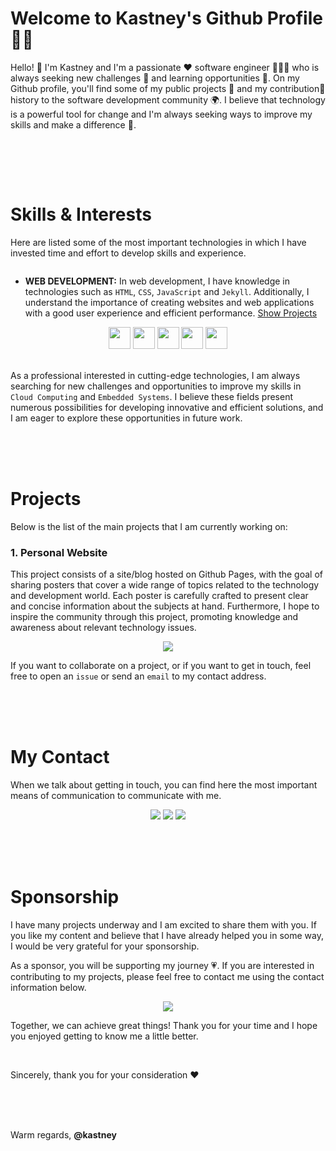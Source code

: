 # **Welcome to Kastney's Github Profile** 🤝🏼

Hello! 👋 I'm Kastney and I'm a passionate ❤️ software engineer 👨🏽‍🔬 who is always seeking new challenges 🎯 and learning opportunities 🌱. On my Github profile, you'll find some of my public projects 🚧 and my contribution🔗 history to the software development community 🌍. I believe that technology is a powerful tool for change and I'm always seeking ways to improve my skills and make a difference 🙂.

<!-- Github Stats -->
<div align="center">
    <picture>
        <source
            srcset="https://github-readme-stats.vercel.app/api?username=kastney&show_icons=true&theme=dark&count_private=true&hide_border=true&custom_title=Kastney's%20GitHub%20Stats&bg_color=00000000"
            media="(prefers-color-scheme: dark)"/>
        <source
            srcset="https://github-readme-stats.vercel.app/api?username=kastney&show_icons=true&count_private=true&hide_border=true&custom_title=Kastney's%20GitHub%20Stats&bg_color=00000000"
            media="(prefers-color-scheme: light), (prefers-color-scheme: no-preference)"/>
        <img/>
    </picture>
</div>

<br><br><br>

# **Skills & Interests**

Here are listed some of the most important technologies in which I have invested time and effort to develop skills and experience.

<!-- Github Top Languages -->
<div align="center">
    <picture>
        <source
            srcset="https://github-readme-stats.vercel.app/api/top-langs/?username=kastney&layout=compact&theme=dark&hide_border=true&langs_count=10&bg_color=00000000"
            media="(prefers-color-scheme: dark)"/>
        <source
            srcset="https://github-readme-stats.vercel.app/api/top-langs/?username=kastney&layout=compact&hide_border=true&langs_count=10&bg_color=00000000"
            media="(prefers-color-scheme: light), (prefers-color-scheme: no-preference)"/>
        <img />
    </picture>
</div>

- **WEB DEVELOPMENT:** In web development, I have knowledge in technologies such as `HTML`, `CSS`, `JavaScript` and `Jekyll`. Additionally, I understand the importance of creating websites and web applications with a good user experience and efficient performance.
[Show Projects](https://github.com/kastney?tab=repositories&q=website&type=&language=&sort=stargazers)

<div style="display: inline_block" align="center">
    <picture title="HTML"><img height="35" wight="50" src="https://cdn.jsdelivr.net/gh/devicons/devicon/icons/html5/html5-original.svg"/></picture>
    <picture title="CSS"><img height="35" wight="50" src="https://cdn.jsdelivr.net/gh/devicons/devicon/icons/css3/css3-original.svg"/></picture>
    <picture title="JavaScript"><img height="35" wight="50" src="https://cdn.jsdelivr.net/gh/devicons/devicon/icons/javascript/javascript-original.svg"/></picture>
    <picture title="Ruby"><img height="35" wight="50" src="https://cdn.jsdelivr.net/gh/devicons/devicon/icons/ruby/ruby-original.svg"/></picture>
    <picture title="Jekyll"><img height="35" wight="50" src="https://upload.wikimedia.org/wikipedia/commons/4/42/Jekyll_%28software%29_Logo.png"/></picture>          
</div>

<br>

As a professional interested in cutting-edge technologies, I am always searching for new challenges and opportunities to improve my skills in `Cloud Computing` and `Embedded Systems`. I believe these fields present numerous possibilities for developing innovative and efficient solutions, and I am eager to explore these opportunities in future work.

<br><br><br>

# **Projects**

Below is the list of the main projects that I am currently working on:

### **1. Personal Website**

This project consists of a site/blog hosted on Github Pages, with the goal of sharing posters that cover a wide range of topics related to the technology and development world. Each poster is carefully crafted to present clear and concise information about the subjects at hand. Furthermore, I hope to inspire the community through this project, promoting knowledge and awareness about relevant technology issues.

<div align="center">
    <a href="https://kastney.github.com/"><img src="https://img.shields.io/badge/Website-008cff?&style=for-the-badge"></a>
</div>

<div align="center">
    <a href="https://github.com/kastney/kastney.github.io">
        <picture>
            <source
                srcset="https://github-readme-stats.vercel.app/api/pin?username=kastney&repo=kastney.github.io&theme=dark&bg_color=00000000&hide_border=true&show_owner=false"
                media="(prefers-color-scheme: dark)"/>
            <source
                srcset="https://github-readme-stats.vercel.app/api/pin?username=kastney&repo=kastney.github.io&bg_color=00000000&hide_border=true&show_owner=false"
                media="(prefers-color-scheme: light), (prefers-color-scheme: no-preference)"/>
            <img />
        </picture>
    </a>
</div>

If you want to collaborate on a project, or if you want to get in touch, feel free to open an `issue` or send an `email` to my contact address.

<br><br><br>

# **My Contact**

When we talk about getting in touch, you can find here the most important means of communication to communicate with me.

<div align="center">
    <a href="https://twitter.com/kastney"><img src="https://img.shields.io/badge/Twitter-00acee?logo=twitter&logoColor=white&style=for-the-badge"></a>
    <a href="https://instagram.com/kastney"><img src="https://img.shields.io/badge/Instagram-C13584?logo=instagram&logoColor=white&style=for-the-badge"></a>
    <a href="mailto:kastney@gmail.com"><img src="https://img.shields.io/badge/Gmail-db4a39?logo=gmail&logoColor=white&style=for-the-badge"></a>
</div>

<br><br><br>

# **Sponsorship**

I have many projects underway and I am excited to share them with you. If you like my content and believe that I have already helped you in some way, I would be very grateful for your sponsorship.

As a sponsor, you will be supporting my journey 💗. If you are interested in contributing to my projects, please feel free to contact me using the contact information below.

<div align="center">
    <a href="https://ko-fi.com/kastney"><img src="https://img.shields.io/badge/Ko%5Ffi-FF5E5B?logo=kofi&logoColor=white&style=for-the-badge"></a>
</div>


Together, we can achieve great things! Thank you for your time and I hope you enjoyed getting to know me a little better.

<br>

Sincerely, thank you for your consideration ❤️

<br><br><br>

Warm regards, **@kastney**
